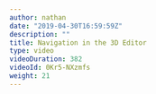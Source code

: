 ```yaml
---
author: nathan
date: "2019-04-30T16:59:59Z"
description: ""
title: Navigation in the 3D Editor
type: video
videoDuration: 382
videoId: 0Kr5-NXzmfs
weight: 21
---
```


